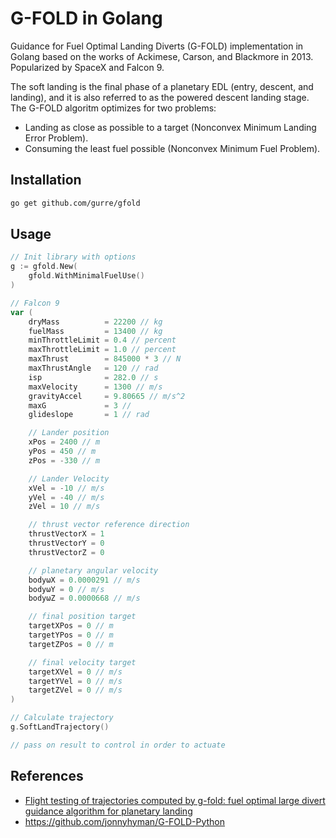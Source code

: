 # G-FOLD in Golang

Guidance for Fuel Optimal Landing Diverts (G-FOLD) implementation in Golang based on the works of Ackimese, Carson, and Blackmore in 2013. Popularized by SpaceX and Falcon 9.

The soft landing is the final phase of a planetary EDL (entry, descent, and landing), and it is also referred to as the powered descent landing stage. The G-FOLD algoritm optimizes for two problems:

- Landing as close as possible to a target (Nonconvex Minimum Landing Error Problem).
- Consuming the least fuel possible (Nonconvex Minimum Fuel Problem).

## Installation

```bash
go get github.com/gurre/gfold
```

## Usage

```go
// Init library with options
g := gfold.New(
    gfold.WithMinimalFuelUse()
)

// Falcon 9
var (
    dryMass          = 22200 // kg
    fuelMass         = 13400 // kg
    minThrottleLimit = 0.4 // percent
    maxThrottleLimit = 1.0 // percent
    maxThrust        = 845000 * 3 // N
    maxThrustAngle   = 120 // rad
    isp              = 282.0 // s
    maxVelocity      = 1300 // m/s
    gravityAccel     = 9.80665 // m/s^2
    maxG             = 3 //
    glideslope       = 1 // rad

    // Lander position
    xPos = 2400 // m
    yPos = 450 // m
    zPos = -330 // m

    // Lander Velocity
    xVel = -10 // m/s
    yVel = -40 // m/s
    zVel = 10 // m/s

    // thrust vector reference direction
    thrustVectorX = 1
    thrustVectorY = 0
    thrustVectorZ = 0

    // planetary angular velocity
    bodyωX = 0.0000291 // m/s
    bodyωY = 0 // m/s
    bodyωZ = 0.0000668 // m/s

    // final position target
    targetXPos = 0 // m
    targetYPos = 0 // m
    targetZPos = 0 // m

    // final velocity target
    targetXVel = 0 // m/s
    targetYVel = 0 // m/s
    targetZVel = 0 // m/s
)

// Calculate trajectory
g.SoftLandTrajectory()

// pass on result to control in order to actuate

```

## References

- [Flight testing of trajectories computed by g-fold:
  fuel optimal large divert guidance algorithm for
  planetary landing](https://www.researchgate.net/publication/258676350_G-FOLD_A_Real-Time_Implementable_Fuel_Optimal_Large_Divert_Guidance_Algorithm_for_Planetary_Pinpoint_Landing)
- https://github.com/jonnyhyman/G-FOLD-Python
